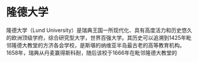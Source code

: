 # 隆德大学

隆德大学（Lund University）是瑞典王国一所现代化、具有高度活力和历史悠久的欧洲顶级学府，综合研究型大学，世界百强大学。其历史可以追溯到1425年毗邻隆德大教堂的方济各会学校，是斯堪的纳维亚半岛最古老的高等教育机构。1658年，瑞典从丹麦赢得斯科耐，随后该校于1666年在毗邻隆德大教堂的